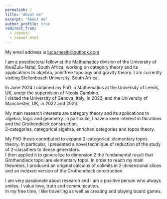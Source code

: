 ```yaml
---
permalink: /
title: "About me"
excerpt: "About me"
author_profile: true
redirect_from: 
  - /about/
  - /about.html
---
```


My email address is luca.mesiti@outlook.com

I am a postdoctoral fellow at the Mathematics division of the University of KwaZulu-Natal, South Africa, working on category theory and its applications to algebra, pointfree topology and gravity theory. I am currently visiting Stellenbosch University, South Africa.

In June 2024 I obtained my PhD in Mathematics at the University of Leeds, UK, under the supervision of Nicola Gambino.<br /> I visited the University of Genova, Italy, in 2023, and the University of Manchester, UK, in 2022 and 2023.<br />

My main research interests are category theory and its applications to algebra, logic and geometry. In particular, I have a keen interest in fibrations and the Grothendieck construction,<br /> 2-categories, categorical algebra, enriched categories and topos theory.

My PhD thesis contributed to expand 2-categorical elementary topos theory. In particular, I presented a novel technique of reduction of the study of 2-classifiers to dense generators.<br /> I then applied it to generalize to dimension 2 the fundamental result that Grothendieck topoi are elementary topoi. In order to reach my main theorems, I produced an original calculus of colimits in 2-dimensional slices and an indexed version of the Grothendieck construction.

I am very passionate about research and I am a positive person who always smiles. I value love, truth and communication.<br /> In my free time, I like travelling as well as creating and playing board games.

